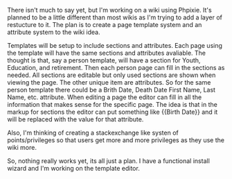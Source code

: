 There isn't much to say yet, but I'm working on a wiki using Phpixie. It's planned to be a 
little different than most wikis as I'm trying to add a layer of restucture to it. The plan
is to create a page template system and an attribute system to the wiki idea.

Templates will be setup to include sections and attributes. Each page using the template will
have the same sections and attributes avaliable. The thought is that, say a person template, will
have a section for Youth, Education, and retirement. Then each person page can fill in the sections
as needed. All sections are editable but only used sections are shown when viewing the page. The
other unique item are attributes. So for the same person template there could be a Brith Date, Death Date
First Name, Last Name, etc. attribute. When editing a page the editor can fill in all the information
that makes sense for the specific page. The idea is that in the markup for sections the editor can
put something like {{Birth Date}} and it will be replaced with the value for that attribute.

Also, I'm thinking of creating a stackexchange like systen of points/privileges so that users get more and
more privileges as they use the wiki more.

So, nothing really works yet, its all just a plan. I have a functional install wizard and I'm working
on the template editor.
